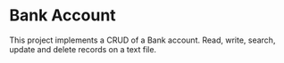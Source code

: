 # Bank Account

This project implements a CRUD of a Bank account. Read, write, search, update and delete records on a text file.
